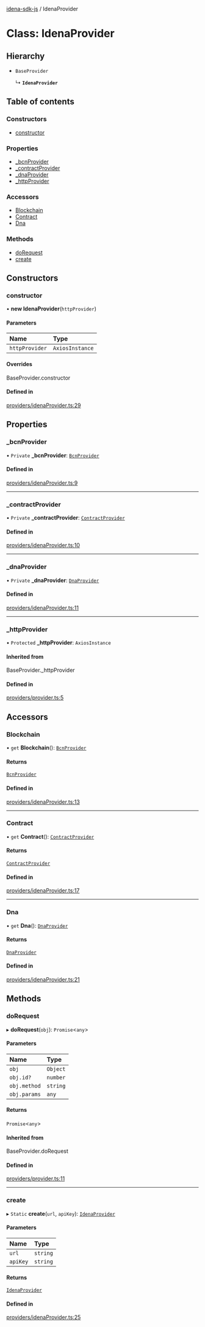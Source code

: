 [idena-sdk-js](../README.md) / IdenaProvider

# Class: IdenaProvider

## Hierarchy

- `BaseProvider`

  ↳ **`IdenaProvider`**

## Table of contents

### Constructors

- [constructor](IdenaProvider.md#constructor)

### Properties

- [\_bcnProvider](IdenaProvider.md#_bcnprovider)
- [\_contractProvider](IdenaProvider.md#_contractprovider)
- [\_dnaProvider](IdenaProvider.md#_dnaprovider)
- [\_httpProvider](IdenaProvider.md#_httpprovider)

### Accessors

- [Blockchain](IdenaProvider.md#blockchain)
- [Contract](IdenaProvider.md#contract)
- [Dna](IdenaProvider.md#dna)

### Methods

- [doRequest](IdenaProvider.md#dorequest)
- [create](IdenaProvider.md#create)

## Constructors

### constructor

• **new IdenaProvider**(`httpProvider`)

#### Parameters

| Name | Type |
| :------ | :------ |
| `httpProvider` | `AxiosInstance` |

#### Overrides

BaseProvider.constructor

#### Defined in

[providers/idenaProvider.ts:29](https://github.com/idena-network/idena-sdk-js/blob/master/src/providers/idenaProvider.ts#L29)

## Properties

### \_bcnProvider

• `Private` **\_bcnProvider**: [`BcnProvider`](BcnProvider.md)

#### Defined in

[providers/idenaProvider.ts:9](https://github.com/idena-network/idena-sdk-js/blob/master/src/providers/idenaProvider.ts#L9)

___

### \_contractProvider

• `Private` **\_contractProvider**: [`ContractProvider`](ContractProvider.md)

#### Defined in

[providers/idenaProvider.ts:10](https://github.com/idena-network/idena-sdk-js/blob/master/src/providers/idenaProvider.ts#L10)

___

### \_dnaProvider

• `Private` **\_dnaProvider**: [`DnaProvider`](DnaProvider.md)

#### Defined in

[providers/idenaProvider.ts:11](https://github.com/idena-network/idena-sdk-js/blob/master/src/providers/idenaProvider.ts#L11)

___

### \_httpProvider

• `Protected` **\_httpProvider**: `AxiosInstance`

#### Inherited from

BaseProvider.\_httpProvider

#### Defined in

[providers/provider.ts:5](https://github.com/idena-network/idena-sdk-js/blob/master/src/providers/provider.ts#L5)

## Accessors

### Blockchain

• `get` **Blockchain**(): [`BcnProvider`](BcnProvider.md)

#### Returns

[`BcnProvider`](BcnProvider.md)

#### Defined in

[providers/idenaProvider.ts:13](https://github.com/idena-network/idena-sdk-js/blob/master/src/providers/idenaProvider.ts#L13)

___

### Contract

• `get` **Contract**(): [`ContractProvider`](ContractProvider.md)

#### Returns

[`ContractProvider`](ContractProvider.md)

#### Defined in

[providers/idenaProvider.ts:17](https://github.com/idena-network/idena-sdk-js/blob/master/src/providers/idenaProvider.ts#L17)

___

### Dna

• `get` **Dna**(): [`DnaProvider`](DnaProvider.md)

#### Returns

[`DnaProvider`](DnaProvider.md)

#### Defined in

[providers/idenaProvider.ts:21](https://github.com/idena-network/idena-sdk-js/blob/master/src/providers/idenaProvider.ts#L21)

## Methods

### doRequest

▸ **doRequest**(`obj`): `Promise`<`any`\>

#### Parameters

| Name | Type |
| :------ | :------ |
| `obj` | `Object` |
| `obj.id?` | `number` |
| `obj.method` | `string` |
| `obj.params` | `any` |

#### Returns

`Promise`<`any`\>

#### Inherited from

BaseProvider.doRequest

#### Defined in

[providers/provider.ts:11](https://github.com/idena-network/idena-sdk-js/blob/master/src/providers/provider.ts#L11)

___

### create

▸ `Static` **create**(`url`, `apiKey`): [`IdenaProvider`](IdenaProvider.md)

#### Parameters

| Name | Type |
| :------ | :------ |
| `url` | `string` |
| `apiKey` | `string` |

#### Returns

[`IdenaProvider`](IdenaProvider.md)

#### Defined in

[providers/idenaProvider.ts:25](https://github.com/idena-network/idena-sdk-js/blob/master/src/providers/idenaProvider.ts#L25)

